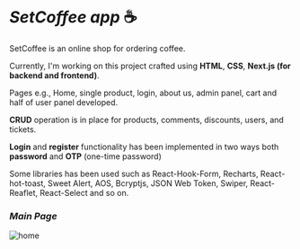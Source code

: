 
# <i>SetCoffee app</i> ☕

SetCoffee is an online shop for ordering coffee.

Currently, I'm working on this project crafted using **HTML**, **CSS**, **Next.js (for backend and frontend)**.

Pages e.g., Home, single product, login, about us, admin panel, cart and half of user panel developed.

**CRUD** operation is in place for products, comments, discounts, users, and tickets.

**Login** and **register** functionality has been implemented in two ways both **password** and **OTP** (one-time password)

Some libraries has been used such as React-Hook-Form, Recharts, React-hot-toast, Sweet Alert, AOS, Bcryptjs, JSON Web Token, Swiper, React-Reaflet, React-Select and so on.

### <i>Main Page </i>
![home](https://github.com/e-Karimi/setCoffee-app/assets/28589917/2758da8a-9f8a-4ca3-a4a9-253076cf642b)
